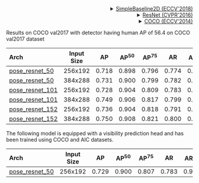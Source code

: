 <!-- [ALGORITHM] -->

<details>
<summary align="right"><a href="http://openaccess.thecvf.com/content_ECCV_2018/html/Bin_Xiao_Simple_Baselines_for_ECCV_2018_paper.html">SimpleBaseline2D (ECCV'2018)</a></summary>

```bibtex
@inproceedings{xiao2018simple,
  title={Simple baselines for human pose estimation and tracking},
  author={Xiao, Bin and Wu, Haiping and Wei, Yichen},
  booktitle={Proceedings of the European conference on computer vision (ECCV)},
  pages={466--481},
  year={2018}
}
```

</details>

<!-- [BACKBONE] -->

<details>
<summary align="right"><a href="http://openaccess.thecvf.com/content_cvpr_2016/html/He_Deep_Residual_Learning_CVPR_2016_paper.html">ResNet (CVPR'2016)</a></summary>

```bibtex
@inproceedings{he2016deep,
  title={Deep residual learning for image recognition},
  author={He, Kaiming and Zhang, Xiangyu and Ren, Shaoqing and Sun, Jian},
  booktitle={Proceedings of the IEEE conference on computer vision and pattern recognition},
  pages={770--778},
  year={2016}
}
```

</details>

<!-- [DATASET] -->

<details>
<summary align="right"><a href="https://link.springer.com/chapter/10.1007/978-3-319-10602-1_48">COCO (ECCV'2014)</a></summary>

```bibtex
@inproceedings{lin2014microsoft,
  title={Microsoft coco: Common objects in context},
  author={Lin, Tsung-Yi and Maire, Michael and Belongie, Serge and Hays, James and Perona, Pietro and Ramanan, Deva and Doll{\'a}r, Piotr and Zitnick, C Lawrence},
  booktitle={European conference on computer vision},
  pages={740--755},
  year={2014},
  organization={Springer}
}
```

</details>

Results on COCO val2017 with detector having human AP of 56.4 on COCO val2017 dataset

| Arch                                          | Input Size |  AP   | AP<sup>50</sup> | AP<sup>75</sup> |  AR   | AR<sup>50</sup> |                     ckpt                      |                      log                      |
| :-------------------------------------------- | :--------: | :---: | :-------------: | :-------------: | :---: | :-------------: | :-------------------------------------------: | :-------------------------------------------: |
| [pose_resnet_50](/configs/body_2d_keypoint/topdown_heatmap/coco/td-hm_res50_8xb64-210e_coco-256x192.py) |  256x192   | 0.718 |      0.898      |      0.796      | 0.774 |      0.934      | [ckpt](https://download.openmmlab.com/mmpose/v1/body_2d_keypoint/topdown_heatmap/coco/td-hm_res50_8xb64-210e_coco-256x192-04af38ce_20220923.pth) | [log](https://download.openmmlab.com/mmpose/v1/body_2d_keypoint/topdown_heatmap/coco/td-hm_res50_8xb64-210e_coco-256x192_20220923.log) |
| [pose_resnet_50](/configs/body_2d_keypoint/topdown_heatmap/coco/td-hm_res50_8xb64-210e_coco-384x288.py) |  384x288   | 0.731 |      0.900      |      0.799      | 0.782 |      0.937      | [ckpt](https://download.openmmlab.com/mmpose/v1/body_2d_keypoint/topdown_heatmap/coco/td-hm_res50_8xb64-210e_coco-384x288-7b8db90e_20220923.pth) | [log](https://download.openmmlab.com/mmpose/v1/body_2d_keypoint/topdown_heatmap/coco/td-hm_res50_8xb64-210e_coco-384x288_20220923.log) |
| [pose_resnet_101](/configs/body_2d_keypoint/topdown_heatmap/coco/td-hm_res101_8xb64-210e_coco-256x192.py) |  256x192   | 0.728 |      0.904      |      0.809      | 0.783 |      0.942      | [ckpt](https://download.openmmlab.com/mmpose/v1/body_2d_keypoint/topdown_heatmap/coco/td-hm_res101_8xb64-210e_coco-256x192-065d3625_20220926.pth) | [log](https://download.openmmlab.com/mmpose/v1/body_2d_keypoint/topdown_heatmap/coco/td-hm_res101_8xb64-210e_coco-256x192_20220926.log) |
| [pose_resnet_101](/configs/body_2d_keypoint/topdown_heatmap/coco/td-hm_res101_8xb32-210e_coco-384x288.py) |  384x288   | 0.749 |      0.906      |      0.817      | 0.799 |      0.941      | [ckpt](https://download.openmmlab.com/mmpose/v1/body_2d_keypoint/topdown_heatmap/coco/td-hm_res101_8xb64-210e_coco-256x192-065d3625_20220926.pth) | [log](https://download.openmmlab.com/mmpose/v1/body_2d_keypoint/topdown_heatmap/coco/td-hm_res101_8xb64-210e_coco-256x192_20220926.log) |
| [pose_resnet_152](/configs/body_2d_keypoint/topdown_heatmap/coco/td-hm_res152_8xb32-210e_coco-256x192.py) |  256x192   | 0.736 |      0.904      |      0.818      | 0.791 |      0.942      | [ckpt](https://download.openmmlab.com/mmpose/v1/body_2d_keypoint/topdown_heatmap/coco/td-hm_res152_8xb32-210e_coco-256x192-0345f330_20220928.pth) | [log](https://download.openmmlab.com/mmpose/v1/body_2d_keypoint/topdown_heatmap/coco/td-hm_res152_8xb32-210e_coco-256x192_20220928.log) |
| [pose_resnet_152](/configs/body_2d_keypoint/topdown_heatmap/coco/td-hm_res152_8xb32-210e_coco-384x288.py) |  384x288   | 0.750 |      0.908      |      0.821      | 0.800 |      0.942      | [ckpt](https://download.openmmlab.com/mmpose/v1/body_2d_keypoint/topdown_heatmap/coco/td-hm_res152_8xb32-210e_coco-384x288-7fbb906f_20220927.pth) | [log](https://download.openmmlab.com/mmpose/v1/body_2d_keypoint/topdown_heatmap/coco/td-hm_res152_8xb32-210e_coco-384x288_20220927.log) |

The following model is equipped with a visibility prediction head and has been trained using COCO and AIC datasets.

| Arch                                          | Input Size |  AP   | AP<sup>50</sup> | AP<sup>75</sup> |  AR   | AR<sup>50</sup> |                     ckpt                      |                      log                      |
| :-------------------------------------------- | :--------: | :---: | :-------------: | :-------------: | :---: | :-------------: | :-------------------------------------------: | :-------------------------------------------: |
| [pose_resnet_50](/configs/body_2d_keypoint/topdown_heatmap/coco/td-hm_res50_8xb64-210e_coco-256x192.py) |  256x192   | 0.729 |      0.900      |      0.807      | 0.783 |      0.938      | [ckpt](https://download.openmmlab.com/mmpose/v1/body_2d_keypoint/topdown_heatmap/coco/td-hm-vis_res50_8xb64-210e_coco-aic-256x192-merge-21815b2c_20230726.pth) | [log](https://download.openmmlab.com/mmpose/v1/body_2d_keypoint/topdown_heatmap/coco/td-hm_res50_8xb64-210e_coco-256x192_20220923.log) |
